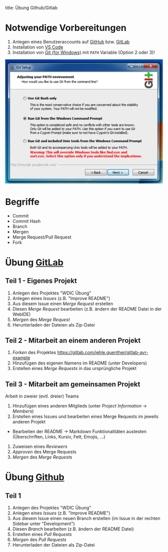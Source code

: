 title: Übung Github/Gitlab

# Notwendige Vorbereitungen
1. Anlegen eines Benutzeraccounts auf [GitHub](http://github.com) bzw. [GitLab](http://gitlab.com)
1. Installation von [VS Code](https://code.visualstudio.com/)
1. Installation von [Git (for Windows)](https://gitforwindows.org/) mit <code>PATH</code> Variable (Option 2 oder 3)!

![Git Installation](git_installer.png)

# Begriffe
* Commit
* Commit Hash
* Branch
* Mergen
* Merge Request/Pull Request
* Fork

# Übung [GitLab](http://gitlab.com)
## Teil 1 - Eigenes Projekt
1. Anlegen des Projektes "WDIC Übung"
1. Anlegen eines *Issues* (z.B. "Improve README")
1. Aus diesem Issue einen *Merge Request* erstellen
1. Diesen *Merge Request* bearbeiten (z.B. ändern der README Datei in der WebIDE)
1. *Mergen* des *Merge Request* 
1. Herunterladen der Dateien als Zip-Datei

## Teil 2 - Mitarbeit an einem anderen Projekt
1. *Forken* des Projektes https://gitlab.com/jehle.guenther/gitlab-avr-example
1. Hinzufügen des eigenen Namens im README (unter Developers)
1. Erstellen eines *Merge Requests* in das ursprüngliche Projekt

## Teil 3 - Mitarbeit am gemeinsamen Projekt
Arbeit in zweier (evtl. dreier) Teams

1. Hinzufügen eines anderen Mitglieds (unter *Project Information* -> *Members*)
1. Erstellen eines Issues und bearbeiten eines Merge Requests im jeweils anderen Projekt
  * Bearbeiten der README -> Markdown Funktionalitäten austesten (Überschriften, Links, Kursiv, Fett, Emojis, ...)
1. Zuweisen eines *Reviewers*
1. *Approven* des Merge Requests
1. *Mergen* des *Merge Requests*

# Übung [Github](http://github.com)
## Teil 1
1. Anlegen des Projektes "WDIC Übung"
1. Anlegen eines *Issues* (z.B. "Improve README")
1. Aus diesem Issue einen neuen Branch erstellen (im Issue in der rechten Sidebar unter "Development") 
1. Diesen *Branch* bearbeiten (z.B. ändern der README Datei)
1. Erstellen eines *Pull Requests*
1. *Mergen* des *Pull Requests*
1. Herunterladen der Dateien als Zip-Datei